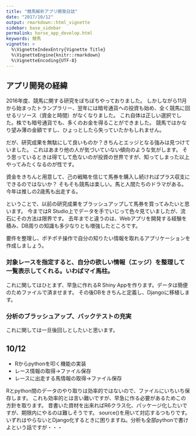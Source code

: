 ```yaml
---
title: "競馬解析アプリ開発日誌"
date: "2017/10/12"
output: rmarkdown::html_vignette
sidebar: base_sidebar
permalink: horse_app_develop.html
keywords: 競馬
vignette: >
  %\VignetteIndexEntry{Vignette Title}
  %\VignetteEngine{knitr::rmarkdown}
  %\VignetteEncoding{UTF-8}
---
```


## アプリ開発の経緯
2016年度、競馬に関する研究をぼちぼちやっておりました。
しかしながら11月から始まったトランプラリー、翌年には暗号通貨への投資も始め、全く競馬に回せるリソース（資金と時間）がなくなりました。
これ自体は正しい選択でした。株でも暗号通貨でも、多くのお金を得ることができました。
競馬ではかなり望み薄の金額ですし、ひょっとしたら失っていたかもしれません。

だが、研究成果を無駄にして良いものか？きちんとエッジとなる強みは見つけていました。
これはあまり他の人が気づいていない傾向のような気がします。
そう思っているときは得てして危ないのが投資の世界ですが、知ってしまった以上やってみたくなるのが性です。

資金をきちんと用意して、己の戦略を信じて馬券を購入し続ければプラス収支にできるのではないか？
そもそも競馬は楽しい。馬と人間たちのドラマがある。今年は推しの2歳馬も出走する。

ということで、以前の研究成果をブラッシュアップして馬券を買ってみたいと思います。
今まではR Studio上でデータを手でいじって色々見ていましたが、流石にその方法は限界です。
去年までと違うのは、Webアプリを開発する経験を積み、DB周りの知識も多少なりとも増強したところです。

要件を整理し、ポチポチ操作で自分の知りたい情報を取れるアプリケーションを作成しましょう。

### 対象レースを指定すると、自分の欲しい情報（エッジ）を整理して一覧表示してくれる。いわばマイ馬柱。

これに関してはひとまず、早急に作れるR Shiny Appを作ります。データは簡便のためファイルで済ませます。
その後DBをきちんと定義し、Djangoに移植します。

### 分析のブラッシュアップ、バックテストの充実
これに関しては一旦後回しとしたいと思います。

## 10/12

- Rからpythonを叩く機能の実装
- レース情報の取得→ファイル保存
- レースに出走する馬情報の取得→ファイル保存

Rとpython間のデータのやり取りは効率的ではないので、ファイルにいちいち保存します。
これも効率的とは言い難いですが、早急に作る必要があるためこの方針を取ります。
昔書いた資材を出来ればR6クラス化、パッケージ化したいですが、期限内にやるのは難しそうです。
source()を用いて対応するつもりです。
いずれはやらないとDjango化するときに困りますね。分析も全部pythonで書けよという話ですが・・・  
